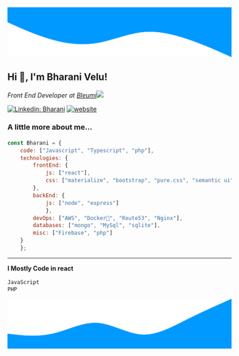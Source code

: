 <img src="https://github.com/iambharani/iambharani/blob/main/header_wave.svg">

<h2>Hi 👋, I'm Bharani Velu!</h2>
<p><em>Front End Developer at <a href="http://www.bleumi.com">Bleumi</a><img src="https://media.giphy.com/media/WUlplcMpOCEmTGBtBW/giphy.gif" width="30"> 
</em></p>

[![Linkedin: Bharani](https://img.shields.io/badge/-Bharani-blue?style=flat-square&logo=Linkedin&logoColor=white&link=https://www.linkedin.com/in/bharani-velu-a187971a0)](https://www.linkedin.com/in/bharani-velu-a187971a0/)
[![website](https://img.shields.io/badge/Website-46a2f1.svg?&style=flat-square&logo=Google-Chrome&logoColor=white&link=https://bharani.dev/)](https://bharani.dev/)

### A little more about me...  

```javascript
const Bharani = {
    code: ["Javascript", "Typescript", "php"],
    technologies: {
        frontEnd: {
            js: ["react"],
            css: ["materialize", "bootstrap", "pure.css", "semantic ui"]
        },
        backEnd: {
            js: ["node", "express"]
            },
        devOps: ["AWS", "Docker🐳", "Route53", "Nginx"],
        databases: ["mongo", "MySql", "sqlite"],
        misc: ["Firebase", "php"]
    }
    };
```
---
<!--START_SECTION:waka-->

**I Mostly Code in react** 

```text
JavaScript            
PHP                   
```

<!--END_SECTION:waka-->
<img src="https://github.com/iambharani/iambharani/blob/main/wave.svg">
